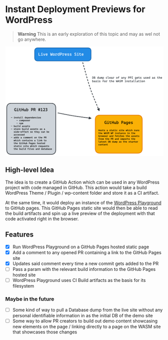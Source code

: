 # Instant Deployment Previews for WordPress

> **Warning**
> This is an early exploration of this topic and may as wel not go anywhere.

![Diagram showing the connection of the various tools at play](./diagram.png)

## High-level Idea

The idea is to create a GitHub Action which can be used in any WordPress project with code managed in GitHub. This action would take a build WordPress Theme / Plugin / wp-content folder and store it as a CI artifact.

At the same time, it would deploy an instance of the [WordPress Playground](https://github.com/WordPress/wordpress-playground) to GitHub pages. This GitHub Pages static site would then be able to read the build artifacts and spin up a live preview of the deployment with that code activated right in the browser.

## Features

- [x] Run WordPress Playground on a GitHub Pages hosted static page
- [x] Add a comment to any opened PR containing a link to the GitHub Pages site
- [x] Updates said comment every time a new commit gets added to the PR
- [ ] Pass a param with the relevant build information to the GitHub Pages hosted site
- [ ] WordPress Playground uses CI Build artifacts as the basis for its filesystem

### Maybe in the future

- [ ] Some kind of way to pull a Database dump from the live site without any personal identifiable information in as the initial DB of the demo site
- [ ] Some way to allow PR creators to build out demo content showcasing new elements on the page / linking directly to a page on the WASM site that showcases those changes

